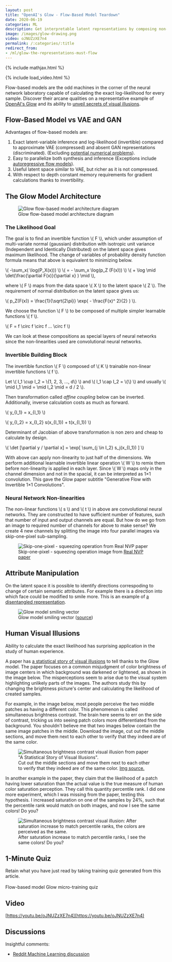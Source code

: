 ```yaml
---
layout: post
title: "OpenAI's Glow - Flow-Based Model Teardown"
date: 2020-06-19
categories: ML
description: Get interpretable latent representations by composing non-linear invertible functions and maximizing the exact log-likelihood.
image: /images/glow-drawing.png
video: oJNUZzXE7n4
permalink: /:categories/:title
redirect_from:
- /ml/glow-the-representations-must-flow
---
```


{% include mathjax.html %}

{% include load_video.html %}

Flow-based models are the odd machines in the corner of the neural network laboratory capable of calculating the exact log-likelihood for every sample.
Discover their arcane qualities on a representative example of [OpenAI's Glow](https://d4mucfpksywv.cloudfront.net/research-covers/glow/paper/glow.pdf) and its ability to [unveil secrets of visual illusions](https://arxiv.org/pdf/2005.08772v1.pdf).

## Flow-Based Model vs VAE and GAN
Advantages of flow-based models are:
1. Exact latent-variable inference and log-likelihood (invertible) compared to approximate VAE (compressed) and absent GAN representations (discriminated). (Excluding [potential numerical problems](https://arxiv.org/abs/2006.09347)).
1. Easy to parallelize both synthesis and inference (Exceptions include [autoregressive flow models](https://lilianweng.github.io/lil-log/2018/10/13/flow-based-deep-generative-models.html#models-with-autoregressive-flows)).
1. Useful latent space similar to VAE, but richer as it is not compressed.
1. With respect to depth constant memory requirements for gradient calculations thanks to invertibility.

## The Glow Model Architecture
<figure class="figure">
    <img
        class="figure-img img-fluid rounded lazyload"
        data-src="https://raw.githubusercontent.com/vackosar/vackosar.github.io/master/images/glow-drawing.png"
        alt="Glow flow-based model architecture diagram" />
    <figcaption class="figure-caption">Glow flow-based model architecture diagram</figcaption>
</figure>


### The Likelihood Goal

The goal is to find an invertible function \\( F \\), which under assumption of multi-variate normal (gaussian) distribution with isotropic unit variance (Independent and Identically Distributed)
on the latent space gives maximum likelihood. The change of variables of probability density function formula means that above is equivalent to minimizing below.

\\( -\sum_x( \log(P_X(x))) \\) \\( = - \sum_x  \log(p_Z (F(x))) \\) \\( + \log \mid \det(\frac{\partial F(x)}{\partial x} ) \mid \\),

where \\( F \\) maps from the data space \\(  X \\) to the latent space \\( Z \\). The requirement of normal distribution on the latent space gives us:

\\(  p_Z(F(x)) = \frac{1}{\sqrt{2\pi}} \exp( - \frac{F(x)^ 2}{2} ) \\).

We choose the function \\( F \\) to be composed of multiple simpler learnable functions \\( f \\).

\\(  F = f \circ f \circ f ... \circ f \\)

We can look at these compositions as special layers of neural networks since the non-linearities used are convolutional neural networks.

### Invertible Building Block

The invertible function \\( F \\) composed of \\( K \\) trainable non-linear invertible functions \\( f \\).

Let \\( I_1 \cup I_2 = \\{1, 2, 3, ..., d\\} \\) and \\( I_1 \cap I_2 = \\{\\} \\) and usually \\( \mid I_1 \mid = \mid I_2 \mid = d / 2 \\).

Then transformation called _affine coupling_ below can be inverted. Additionally, inverse calculation costs as much as forward.

\\( y_{I_1} = x_{I_1} \\)

\\( y_{I_2} = x_{I_2} s(x_{I_1}) + t(x_{I_1}) \\)


Determinant of Jacobian of above transformation is non zero and cheap to calculate by design.

\\( \det [\partial y / \partial x] = \exp[ \sum_{j \in I_2} s_j(x_{I_1}) ] \\)

With above can apply non-linearity to just half of the dimensions. We perform additional learnable invertible linear operation \\( W \\) to remix them before non-linearity is applied in each layer.
Since \\( W \\) maps only in the channel dimension and not in the spacial, it can be interpreted as 1×1 convolution.
This gave the Glow paper subtitle "Generative Flow with Invertible 1×1 Convolutions".


### Neural Network Non-linearities

The non-linear functions \\( s \\) and \\( t \\) in above are convolutional neural networks. They are constructed to have sufficient number of features, such that number of input and output channels are equal.
But how do we go from an image to required number of channels for above to make sense? We create 4 new channels by splitting the image into four parallel images via skip-one-pixel sub-sampling.

<figure class="figure">
    <img
        class="figure-img img-fluid rounded lazyload"
        data-src="https://raw.githubusercontent.com/vackosar/vackosar.github.io/master/images/glow-masking.png"
        alt="Skip-one-pixel - squeezing operation from Real NVP paper"/>
    <figcaption class="figure-caption">Skip-one-pixel - squeezing operation image from <a href="https://arxiv.org/pdf/1605.08803.pdf">Real NVP paper</a></figcaption>
</figure>

## Attribute Manipulation
On the latent space it is possible to identify directions correspoding to change of certain semantic attributes.
For example there is a direction into which face could be modified to smile more.
This is an example of [a disentangled representation](/ml/disentagled-representations).

<figure class="figure">
    <img
        class="figure-img img-fluid rounded lazyload"
        data-src="/images/disentangle-smiling.png"
        alt="Glow model smiling vector"/>
    <figcaption class="figure-caption">Glow model smiling vector (<a href="https://arxiv.org/pdf/1605.08803.pdf">source</a>)</figcaption>
</figure>

## Human Visual Illusions
Ability to calculate the exact likelihood has surprising application in the study of human experience.

A paper has [a statistical story of visual illusions](https://arxiv.org/pdf/2005.08772v1.pdf) to tell thanks to the Glow model. 
The paper focuses on a common misjudgment of color brightness of image centers in which background was darkened or lightened, as shown in the image below.
The misperceptions seem to arise due to the visual system highlighting unlikely parts of the images.
The authors study this by changing the brightness picture's center and calculating the likelihood of created samples.

For example, in the image below, most people perceive the two middle patches as having a different color.
This phenomenon is called simultaneous brightness contrast.
The brain here seems to err on the side of contrast, tricking us into seeing patch colors more differentiated from the background.
You shouldn't believe me that two images below contain the same image patches in the middle.
Download the image, cut out the middle sections, and move them next to each other to verify that they indeed are of the same color. 


<figure class="figure">
    <img
        class="figure-img img-fluid rounded lazyload"
        data-src="https://raw.githubusercontent.com/vackosar/vackosar.github.io/master/images/glow-illusion.png"
        alt='Simultaneous brightness contrast visual illusion from paper "A Statistical Story of Visual Illusions".'/>
    <figcaption class="figure-caption">Cut out the middle sections and move them next to each other to verify that they indeed are of the same color. <a href="https://arxiv.org/pdf/2005.08772v1.pdf)">Img source.</a></figcaption>
</figure>

In another example in the paper, they claim that the likelihood of a patch having lower saturation than the actual value is the true measure of human color saturation perception.
They call this quantity percentile rank.
I did one more experiment, which I was missing from the paper, testing this hypothesis.
I increased saturation on one of the samples by 24%, such that the percentile rank would match on both images, and now I see the same colors! Do you?

<figure class="figure">
    <img
        class="figure-img img-fluid rounded lazyload"
        data-src="https://raw.githubusercontent.com/vackosar/vackosar.github.io/master/images/glow-contrast-illusion-saturation.png"
        alt='Simultaneous brightness contrast visual illusion: After saturation increase to match percentile ranks, the colors are perceived as the same.'/>
    <figcaption class="figure-caption">After saturation increase to match percentile ranks, I see the same colors! Do you?</figcaption>
</figure>

## 1-Minute Quiz

Retain what you have just read by taking training quiz generated from this article.<br>
<br>
<a class="btn btn-warning" style="text-decoration: none;" href="https://quizrecall.com/study/public-test?store_id=b9a650a9-28c5-41c6-b5d0-cceb2c0988df">Flow-based model Glow micro-training quiz</a>


## Video

[https://youtu.be/oJNUZzXE7n4](https://youtu.be/oJNUZzXE7n4)


## Discussions

Insightful comments:
- [Reddit Machine Learning discussion](https://www.reddit.com/r/MachineLearning/comments/hcprze/d_glow_the_representations_must_flow/)
